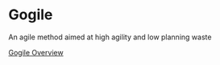 # Gogile
An agile method aimed at high agility and low planning waste 

[Gogile Overview](GogileOverview.md)
